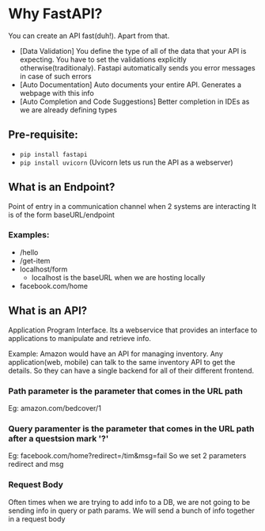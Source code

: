 # Why FastAPI?

You can create an API fast(duh!). Apart from that.
 - [Data Validation] You define the type of all of the data that your API is expecting. You have to set the validations explicitly otherwise(traditionaly). Fastapi automatically sends you error messages in case of such errors
 - [Auto Documentation] Auto documents your entire API. Generates a webpage with this info
 - [Auto Completion and Code Suggestions] Better completion in IDEs as we are already defining types

## Pre-requisite:
- `pip install fastapi`
- `pip install uvicorn` (Uvicorn lets us run the API as a webserver)

## What is an Endpoint?

Point of entry in a communication channel when 2 systems are interacting
It is of the form baseURL/endpoint

### Examples:
- /hello
- /get-item
- localhost/form
  - localhost is the baseURL when we are hosting locally
- facebook.com/home


## What is an API?

Application Program Interface. Its a webservice that provides an interface to applications to manipulate and retrieve info.

Example: Amazon would have an API for managing inventory.
Any application(web, mobile) can talk to the same inventory API to get the details. So they can have a single backend for all of their different frontend.

### Path parameter is the parameter that comes in the URL path
Eg: amazon.com/bedcover/1

### Query paramenter is the parameter that comes in the URL path after a questsion mark '?'
Eg: facebook.com/home?redirect=/tim&msg=fail
So we set 2 parameters redirect and msg

### Request Body
Often times when we are trying to add info to a DB, we are not going to be sending info in query or path params.
We will send a bunch of info together in a request body